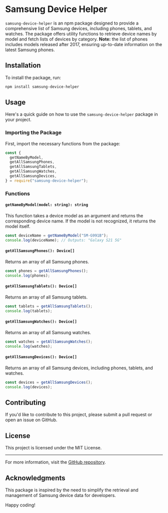 # Samsung Device Helper

`samsung-device-helper` is an npm package designed to provide a comprehensive list of Samsung devices, including phones, tablets, and watches. The package offers utility functions to retrieve device names by model and fetch lists of devices by category. **Note:** the list of phones includes models released after 2017, ensuring up-to-date information on the latest Samsung phones.

## Installation

To install the package, run:

```bash
npm install samsung-device-helper
```

## Usage

Here's a quick guide on how to use the `samsung-device-helper` package in your project.

### Importing the Package

First, import the necessary functions from the package:

```javascript
const {
  getNameByModel,
  getAllSamsungPhones,
  getAllSamsungTablets,
  getAllSamsungWatches,
  getAllSamsungDevices,
} = require("samsung-device-helper");
```

### Functions

#### `getNameByModel(model: string): string`

This function takes a device model as an argument and returns the corresponding device name. If the model is not recognized, it returns the model itself.

```javascript
const deviceName = getNameByModel("SM-G991B");
console.log(deviceName); // Outputs: "Galaxy S21 5G"
```

#### `getAllSamsungPhones(): Device[]`

Returns an array of all Samsung phones.

```javascript
const phones = getAllSamsungPhones();
console.log(phones);
```

#### `getAllSamsungTablets(): Device[]`

Returns an array of all Samsung tablets.

```javascript
const tablets = getAllSamsungTablets();
console.log(tablets);
```

#### `getAllSamsungWatches(): Device[]`

Returns an array of all Samsung watches.

```javascript
const watches = getAllSamsungWatches();
console.log(watches);
```

#### `getAllSamsungDevices(): Device[]`

Returns an array of all Samsung devices, including phones, tablets, and watches.

```javascript
const devices = getAllSamsungDevices();
console.log(devices);
```

## Contributing

If you'd like to contribute to this project, please submit a pull request or open an issue on GitHub.

## License

This project is licensed under the MIT License.

---

For more information, visit the [GitHub repository](https://github.com/yourusername/samsung-device-helper).

## Acknowledgments

This package is inspired by the need to simplify the retrieval and management of Samsung device data for developers.

Happy coding!

